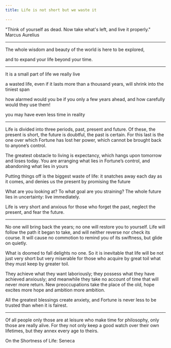 ```yaml
---
title: Life is not short but we waste it
 
---
```


"Think of yourself as dead. Now take what's left, and live it properly." Marcus Aurelius  

---

The whole wisdom and beauty of the world is here to be explored,

and to expand your life beyond your time. 

---

It is a small part of life we really live

a wasted life, even if it lasts more than a thousand years, will shrink into the tiniest span

how alarmed would you be if you only a few years ahead, and how carefully would they use them! 

you may have even less time in reality

---

Life is divided into three periods, past, present and future. Of these, the present is short, the future is doubtful, the past is certain. For this last is the one over which Fortune has lost her power, which cannot be brought back to anyone’s control.

The greatest obstacle to living is expectancy, which hangs upon tomorrow and loses today. You are arranging what lies in Fortune’s control, and abandoning what lies in yours

Putting things off is the biggest waste of life: it snatches away each day as it comes, and denies us the present by promising the future

What are you looking at? To what goal are you straining? The whole future lies in uncertainty: live immediately.

Life is very short and anxious for those who forget the past, neglect the present, and fear the future.

---

No one will bring back the years; no one will restore you to yourself. Life will follow the path it began to take, and will neither reverse nor check its course. It will cause no commotion to remind you of its swiftness, but glide on quietly.

What is doomed to fall delights no one. So it is inevitable that life will be not just very short but very miserable for those who acquire by great toil what they must keep by greater toil.

They achieve what they want laboriously; they possess what they have achieved anxiously; and meanwhile they take no account of time that will never more return. New preoccupations take the place of the old, hope excites more hope and ambition more ambition.

All the greatest blessings create anxiety, and Fortune is never less to be trusted than when it is fairest.

---

Of all people only those are at leisure who make time for philosophy, only those are really alive. For they not only keep a good watch over their own lifetimes, but they annex every age to theirs.

On the Shortness of Life: Seneca 